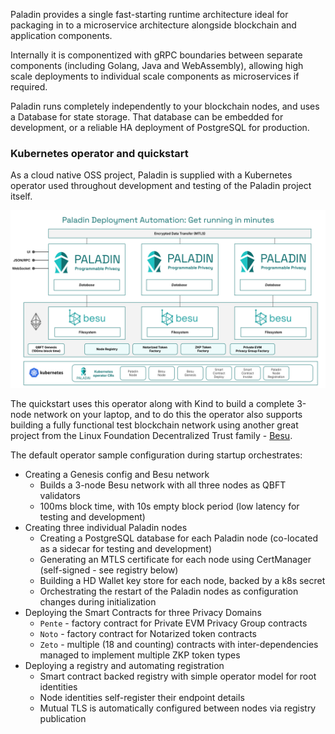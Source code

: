 Paladin provides a single fast-starting runtime architecture ideal for packaging in to a microservice architecture alongside blockchain and application components. 

Internally it is componentized with gRPC boundaries between separate components (including Golang, Java and WebAssembly), allowing high scale deployments to individual scale components as microservices if required.

Paladin runs completely independently to your blockchain nodes, and uses a Database for state storage. That database can be embedded for development, or a reliable HA deployment of PostgreSQL for production.

### Kubernetes operator and quickstart

As a cloud native OSS project, Paladin is supplied with a Kubernetes operator used throughout development and testing of the Paladin project itself.

![Paladin deployment model](../images/paladin_deployment.svg)

The quickstart uses this operator along with Kind to build a complete 3-node network on your laptop, and to do this the operator also supports building a fully functional test blockchain network using another great project from the Linux Foundation Decentralized Trust family - [Besu](https://github.com/hyperledger/besu).

The default operator sample configuration during startup orchestrates:

- Creating a Genesis config and Besu network
    - Builds a 3-node Besu network with all three nodes as QBFT validators
    - 100ms block time, with 10s empty block period (low latency for testing and development)
- Creating three individual Paladin nodes
    - Creating a PostgreSQL database for each Paladin node (co-located as a sidecar for testing and development)
    - Generating an MTLS certificate for each node using CertManager (self-signed - see registry below)
    - Building a HD Wallet key store for each node, backed by a k8s secret
    - Orchestrating the restart of the Paladin nodes as configuration changes during initialization
- Deploying the Smart Contracts for three Privacy Domains
    - `Pente` - factory contract for Private EVM Privacy Group contracts
    - `Noto` - factory contract for Notarized token contracts
    - `Zeto` - multiple (18 and counting) contracts with inter-dependencies managed to implement multiple ZKP token types
- Deploying a registry and automating registration
    - Smart contract backed registry with simple operator model for root identities
    - Node identities self-register their endpoint details
    - Mutual TLS is automatically configured between nodes via registry publication
